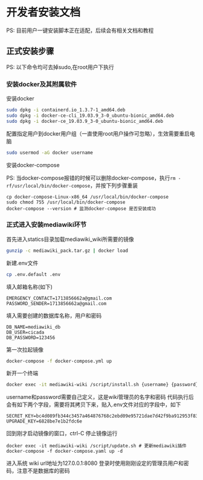 # 开发者安装文档

PS: 目前用户一键安装脚本正在适配，后续会有相关文档和教程

## 正式安装步骤

PS: 以下命令均可去掉sudo,在root用户下执行

### 安装docker及其附属软件

安装docker

```bash
sudo dpkg -i containerd.io_1.3.7-1_amd64.deb
sudo dpkg -i docker-ce-cli_19.03.9_3-0_ubuntu-bionic_amd64.deb
sudo dpkg -i docker-ce_19.03.9_3-0_ubuntu-bionic_amd64.deb
```

配置指定用户到docker用户组（一直使用root用户操作可忽略），生效需要重启电脑

```bash
sudo usermod -aG docker username 
```

安装docker-compose

PS: 当docker-compose报错的时候可以删除docker-compose，执行`rm -rf/usr/local/bin/docker-compose`，并按下列步骤重装

```
cp docker-compose-Linux-x86_64 /usr/local/bin/docker-compose
sudo chmod 755 /usr/local/bin/docker-compose
docker-compose --version # 监测docker-compose 是否安装成功
```

### 正式进入安装mediawiki环节

首先进入statics目录加载mediawiki_wiki所需要的镜像

```bash
gunzip -c mediawiki_pack.tar.gz | docker load
```

新建.env文件
```bash
cp .env.default .env
```

填入邮箱名称(如下)
```
EMERGENCY_CONTACT=1713856662a@gmail.com
PASSWORD_SENDER=1713856662a@gmail.com
```

填入需要创建的数据库名称，用户和密码
```
DB_NAME=mediawiki_db
DB_USER=cicada
DB_PASSWORD=123456
```

第一次拉起镜像
```bash
docker-compose -f docker-compose.yml up
```

新开一个终端
```bash
docker exec -it mediawiki-wiki /script/install.sh {username} {password}
```
username和password需要自己定义，这是wiki管理员的名字和密码
代码执行后会有如下两个字段，需要将其拷贝下来，贴入.env文件对应的字段中，如下

```
SECRET_KEY=bc4d089fb344c3457a464876768c2ebd09e95721dae7d42f9ba912953f834365
UPGRADE_KEY=6828be7e1b2fdc6e
```

回到刚才启动镜像的窗口，ctrl-C 停止镜像运行
```
docker exec -it mediawiki-wiki /script/update.sh # 更新mediawiki插件
docker-compose -f docker-compose.yaml up -d
```

进入系统
wiki url地址为127.0.0.1:8080
登录时使用刚刚设定的管理员用户和密码，注意不是数据库的密码